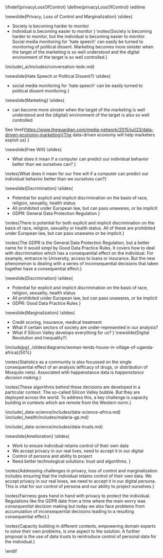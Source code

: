 \ifndef{privacyLossOfControl}
\define{privacyLossOfControl}
\editme

\newslide{Privacy, Loss of Control and Marginalization}
\slides{
* Society is becoming harder to monitor
* Individual is becoming easier to monitor
}
\notes{Society is becoming harder to monitor, but the individual is becoming easier to monitor. Social media monitoring for 'hate speech' can easily be turned to monitoring of political dissent. Marketing becomes more sinister when the target of the marketing is so well understood and the digital environment of the target is so well controlled.}

\include{_ai/includes/conversation-tedx.md}

\newslide{Hate Speech or Political Dissent?}
\slides{
* social media monitoring for 'hate speech' can be easily turned to political dissent monitoring
}

\newslide{Marketing}
\slides{
* can become more sinister when the target of the marketing is well understood and the (digital) environment of the target is also so well controlled

See \href{https://www.theguardian.com/media-network/2015/jul/23/data-driven-economy-marketing}{The data-driven economy will help marketers exploit us}
}

\newslide{Free Will}
\slides{
*  What does it mean if a computer can predict our individual behavior better than we ourselves can?
}

\notes{What does it mean for our free will if a computer can predict our individual behavior better than we ourselves can?}

\newslide{Discrimination}
\slides{
* Potential for explicit and implicit discrimination on the basis of race, religion, sexuality, health status
* All prohibited under European law, but can pass unawares, or be implicit
* GDPR: General Data Protection Regulation
}

\notes{There is potential for both explicit and implicit discrimination on the basis of race, religion, sexuality or health status. All of these are prohibited under European law, but can pass unawares or be implicit.}

\notes{The GDPR is the General Data Protection Regulation, but a better name for it would simpl by Good Data Practice Rules. It covers how to deal with discrimination which has a consequential effect on the individual. For example, entrance to University, access to loans or insurance. But the new phenomenon is dealing with a series of inconsequential decisions that taken together have a consequential effect.}

\newslide{Discrimination}
\slides{
* Potential for explicit and implicit discrimination on the basis of race, religion, sexuality, health status
* All prohibited under European law, but can pass unawares, or be implicit
* GDPR: Good Data Practice Rules
}

\newslide{Marginalization}
\slides{
* Credit scoring, insurance, medical treatment
* What if certain sectors of society are under-represented in our analysis?
* What if Silicon Valley develops everything for us?
}
\newslide{Digital Revolution and Inequality?}

\includejpg{../slides/diagrams/woman-tends-house-in-village-of-uganda-africa}{50%}

\notes{Statistics as a community is also focussed on the single consequential effect of an analysis (efficacy of drugs, or distribution of Mosquito nets). Associated with happenstance data is *happenstance decision making*.}

\notes{These algorithms behind these decisions are developed in a particular context. The so-called Silicon Valley bubble. But they are deployed across the world. To address this, a key challenge is capacity building in contexts which are remote from the Western norm.}

\include{_data-science/includes/data-science-africa.md}
\include{_health/includes/malaria-gp.md}

\include{_data-science/includes/data-trusts.md}


\newslide{Amelioration}
\slides{
* Work to ensure individual retains control of their own data
* We accept privacy in our real lives, need to accept it in our digital
* Control of persona and ability to project
* Need better technological solutions: trust and algorithms.
}

\notes{Addressing challenges in privacy, loss of control and marginalization includes ensuring that the individual retains control of their own data. We accept privacy in our real loves, we need to accept it in our digital persona. This is vital for our control of persona and our ability to project ourselves.}

\notes{Fairness goes hand in hand with privacy to protect the individual. Regulations like the GDPR date from a time where the main worry was *consequential* decision making but today we also face problems from accumulation of inconsequential decisions leading to a resulting consequential effect.}

\notes{Capacity building in different contexts, empowering domain experts to solve their own problems, is one aspect to the solution. A further proposal is the use of data trusts to reintroduce control of personal data for the individual.}

\endif
